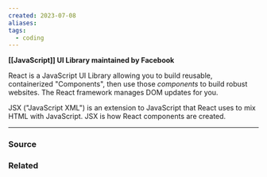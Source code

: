 ```yaml
---
created: 2023-07-08
aliases: 
tags:
  - coding
---
```

**[[JavaScript]] UI Library maintained by Facebook**

React is a JavaScript UI Library allowing you to build reusable, containerized "Components", then use those *components* to build robust websites. The React framework manages DOM updates for you.

JSX ("JavaScript XML") is an extension to JavaScript that React uses to mix HTML with JavaScript. JSX is how React components are created.

****
### Source

### Related